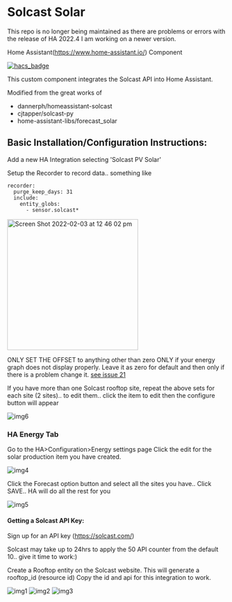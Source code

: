 # Solcast Solar 


This repo is no longer being maintained as there are problems or errors with the release of HA 2022.4
I am working on a newer version. 

Home Assistant(https://www.home-assistant.io/) Component

[![hacs_badge](https://img.shields.io/badge/HACS-Custom-orange.svg?style=for-the-badge)](https://github.com/custom-components/hacs)

This custom component integrates the Solcast API into Home Assistant.

Modified from the great works of
* dannerph/homeassistant-solcast
* cjtapper/solcast-py
* home-assistant-libs/forecast_solar
## Basic Installation/Configuration Instructions:
Add a new HA Integration selecting 'Solcast PV Solar'

Setup the Recorder to record data.. something like
```
recorder:
  purge_keep_days: 31
  include:
    entity_globs:
      - sensor.solcast*
```

<img width="301" alt="Screen Shot 2022-02-03 at 12 46 02 pm" src="https://user-images.githubusercontent.com/1471841/152277906-b01cf56d-36e6-4176-849b-388125edb7b2.png">

ONLY SET THE OFFSET to anything other than zero ONLY if your energy graph does not display properly.
Leave it as zero for default and then only if there is a problem change it. [see issue 21](https://github.com/oziee/ha-solcast-solar/issues/21)


If you have more than one Solcast rooftop site, repeat the above sets for each site
(2 sites).. to edit them.. click the item to edit then the configure button will appear

![img6](https://user-images.githubusercontent.com/1471841/149643389-dac7a6bd-71b3-4d57-9b84-262cd728285b.png)

### HA Energy Tab
Go to the HA>Configuration>Energy settings page
Click the edit for the solar production item you have created. 

![img4](https://user-images.githubusercontent.com/1471841/149643349-d776f1ad-530c-46aa-91dc-8b9e7c7f3123.png)

Click the Forecast option button and select all the sites you have.. Click SAVE.. HA will do all the rest for you

![img5](https://user-images.githubusercontent.com/1471841/149643348-cee444cf-d7ac-4304-ae72-d429eccc7b35.png)

#### Getting a Solcast API Key:
Sign up for an API key (https://solcast.com/)

Solcast may take up to 24hrs to apply the 50 API counter from the default 10.. give it time to work:)

Create a Rooftop entity on the Solcast website. This will generate a rooftop_id (resource id)
Copy the id and api for this integration to work.

![img1](https://user-images.githubusercontent.com/1471841/135556872-ff5b51ac-699e-4ea5-869c-f9b0d0c5b815.png)
![img2](https://user-images.githubusercontent.com/1471841/135556549-1cdd1621-9351-43d2-85d1-cb335f0b77ba.png)
![img3](https://user-images.githubusercontent.com/1471841/149643244-245c9a5a-cb0f-4de4-b641-631bcf7fe764.png)
